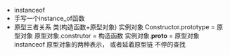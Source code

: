 - instanceof 
- 手写一个instance_of函数
- 原型三者关系
  类(构造函数+原型对象)  实例对象
  Constructor.prototype =  原型对象
  原型对象.construtor = 构造函数
  实例对象.__proto__ = 原型对象
  instanceof  原型对象的两种表示， 或者延着原型链
  不停的查找
